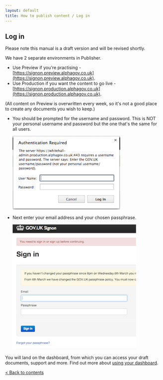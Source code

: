 ```yaml
---
layout: default
title: How to publish content / Log in
---
```


## Log in

Please note this manual is a draft version and will be revised shortly.

We have 2 separate environments in Publisher.

* Use Preview if you're practising - [https://signon.preview.alphagov.co.uk](https://signon.preview.alphagov.co.uk).
* Use Production if you want the content to go live - [https://signon.production.alphagov.co.uk](https://signon.production.alphagov.co.uk).

(All content on Preview is overwritten every week, so it's not a good place to create any documents you wish to keep.)

* You should be prompted for the username and password. This is NOT your personal username and password but the one that's the same for all users.

   ![Get an account 5](get-an-account-5.png)
   
* Next enter your email address and your chosen passphrase.

   ![Logging in 1](logging-in.png)
  
You will land on the dashboard, from which you can access your draft documents, support and more. Find out more about [using your dashboard](http://alphagov.github.io/inside-government-admin-guide/first-steps/your-dashboard.html). 

[< Back to contents](http://alphagov.github.io/inside-government-admin-guide/)
